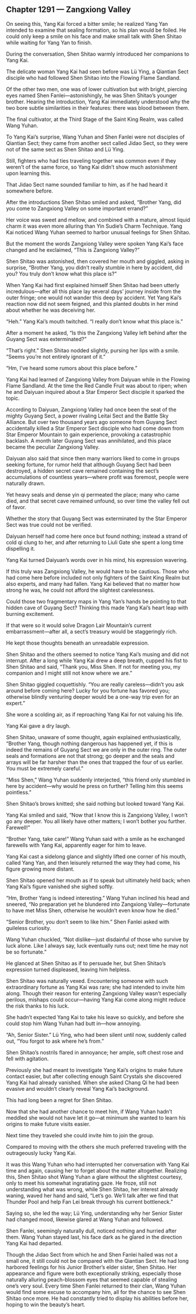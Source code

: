 ## Chapter 1291 — Zangxiong Valley

On seeing this, Yang Kai forced a bitter smile; he realized Yang Yan intended to examine that sealing formation, so his plan would be foiled. He could only keep a smile on his face and make small talk with Shen Shitao while waiting for Yang Yan to finish.

During the conversation, Shen Shitao warmly introduced her companions to Yang Kai.

The delicate woman Yang Kai had seen before was Lü Ying, a Qiantian Sect disciple who had followed Shen Shitao into the Flowing Flame Sandland.

Of the other two men, one was of lower cultivation but with bright, piercing eyes named Shen Fanlei—astonishingly, he was Shen Shitao’s younger brother. Hearing the introduction, Yang Kai immediately understood why the two bore subtle similarities in their features: there was blood between them.

The final cultivator, at the Third Stage of the Saint King Realm, was called Wang Yuhan.

To Yang Kai’s surprise, Wang Yuhan and Shen Fanlei were not disciples of Qiantian Sect; they came from another sect called Jidao Sect, so they were not of the same sect as Shen Shitao and Lü Ying.

Still, fighters who had ties traveling together was common even if they weren’t of the same force, so Yang Kai didn’t show much astonishment upon learning this.

That Jidao Sect name sounded familiar to him, as if he had heard it somewhere before.

After the introductions Shen Shitao smiled and asked, “Brother Yang, did you come to Zangxiong Valley on some important errand?”

Her voice was sweet and mellow, and combined with a mature, almost liquid charm it was even more alluring than Yin Sudie’s Charm Technique. Yang Kai noticed Wang Yuhan seemed to harbor unusual feelings for Shen Shitao.

But the moment the words Zangxiong Valley were spoken Yang Kai’s face changed and he exclaimed, “This is Zangxiong Valley?”

Shen Shitao was astonished, then covered her mouth and giggled, asking in surprise, “Brother Yang, you didn’t really stumble in here by accident, did you? You truly don’t know what this place is?”

When Yang Kai had first explained himself Shen Shitao had been utterly incredulous—after all this place lay several days’ journey inside from the outer fringe; one would not wander this deep by accident. Yet Yang Kai’s reaction now did not seem feigned, and this planted doubts in her mind about whether he was deceiving her.

“Heh.” Yang Kai’s mouth twitched. “I really don’t know what this place is.”

After a moment he asked, “Is this the Zangxiong Valley left behind after the Guyang Sect was exterminated?”

“That’s right.” Shen Shitao nodded slightly, pursing her lips with a smile. “Seems you’re not entirely ignorant of it.”

“Hm, I’ve heard some rumors about this place before.”

Yang Kai had learned of Zangxiong Valley from Daiyuan while in the Flowing Flame Sandland. At the time the Red Candle Fruit was about to ripen; when he and Daiyuan inquired about a Star Emperor Sect disciple it sparked the topic.

According to Daiyuan, Zangxiong Valley had once been the seat of the mighty Guyang Sect, a power rivaling Leitai Sect and the Battle Sky Alliance. But over two thousand years ago someone from Guyang Sect accidentally killed a Star Emperor Sect disciple who had come down from Star Emperor Mountain to gain experience, provoking a catastrophic backlash. A month later Guyang Sect was annihilated, and this place became the peculiar Zangxiong Valley.

Daiyuan also said that since then many warriors liked to come in groups seeking fortune, for rumor held that although Guyang Sect had been destroyed, a hidden secret cave remained containing the sect’s accumulations of countless years—where profit was foremost, people were naturally drawn.

Yet heavy seals and dense yin qi permeated the place; many who came died, and that secret cave remained unfound, so over time the valley fell out of favor.

Whether the story that Guyang Sect was exterminated by the Star Emperor Sect was true could not be verified.

Daiyuan herself had come here once but found nothing; instead a strand of cold qi clung to her, and after returning to Liuli Gate she spent a long time dispelling it.

Yang Kai turned Daiyuan’s words over in his mind, his expression wavering.

If this truly was Zangxiong Valley, he would have to be cautious. Those who had come here before included not only fighters of the Saint King Realm but also experts, and many had fallen. Yang Kai believed that no matter how strong he was, he could not afford the slightest carelessness.

Could those two fragmentary maps in Yang Yan’s hands be pointing to that hidden cave of Guyang Sect? Thinking this made Yang Kai’s heart leap with burning excitement.

If that were so it would solve Dragon Lair Mountain’s current embarrassment—after all, a sect’s treasury would be staggeringly rich.

He kept those thoughts beneath an unreadable expression.

Shen Shitao and the others seemed to notice Yang Kai’s musing and did not interrupt. After a long while Yang Kai drew a deep breath, cupped his fist to Shen Shitao and said, “Thank you, Miss Shen. If not for meeting you, my companion and I might still not know where we are.”

Shen Shitao giggled coquettishly. “You are really careless—didn’t you ask around before coming here? Lucky for you fortune has favored you; otherwise blindly venturing deeper would be a one-way trip even for an expert.”

She wore a scolding air, as if reproaching Yang Kai for not valuing his life.

Yang Kai gave a dry laugh.

Shen Shitao, unaware of some thought, again explained enthusiastically, “Brother Yang, though nothing dangerous has happened yet, if this is indeed the remains of Guyang Sect we are only in the outer ring. The outer seals and formations are not that strong; go deeper and the seals and arrays will be far harsher than the ones that trapped the four of us earlier. You must be extremely careful.”

“Miss Shen,” Wang Yuhan suddenly interjected, “this friend only stumbled in here by accident—why would he press on further? Telling him this seems pointless.”

Shen Shitao’s brows knitted; she said nothing but looked toward Yang Kai.

Yang Kai smiled and said, “Now that I know this is Zangxiong Valley, I won’t go any deeper. You all likely have other matters; I won’t bother you further. Farewell!”

“Brother Yang, take care!” Wang Yuhan said with a smile as he exchanged farewells with Yang Kai, apparently eager for him to leave.

Yang Kai cast a sidelong glance and slightly lifted one corner of his mouth, called Yang Yan, and then leisurely returned the way they had come, his figure growing more distant.

Shen Shitao opened her mouth as if to speak but ultimately held back; when Yang Kai’s figure vanished she sighed softly.

“Hm, Brother Yang is indeed interesting.” Wang Yuhan inclined his head and sneered, “No preparation yet he blundered into Zangxiong Valley—fortunate to have met Miss Shen, otherwise he wouldn’t even know how he died.”

“Senior Brother, you don’t seem to like him.” Shen Fanlei asked with guileless curiosity.

Wang Yuhan chuckled, “Not dislike—just disdainful of those who survive by luck alone. Like I always say, luck eventually runs out; next time he may not be so fortunate.”

He glanced at Shen Shitao as if to persuade her, but Shen Shitao’s expression turned displeased, leaving him helpless.

Shen Shitao was naturally vexed. Encountering someone with such extraordinary fortune as Yang Kai was rare; she had intended to invite him along. Though their reason for entering Zangxiong Valley wasn’t especially perilous, mishaps could occur—having Yang Kai come along might reduce the risk thanks to his luck.

She hadn’t expected Yang Kai to take his leave so quickly, and before she could stop him Wang Yuhan had butt in—how annoying.

“Ah, Senior Sister.” Lü Ying, who had been silent until now, suddenly called out, “You forgot to ask where he’s from.”

Shen Shitao’s nostrils flared in annoyance; her ample, soft chest rose and fell with agitation.

Previously she had meant to investigate Yang Kai’s origins to make future contact easier, but after collecting enough Saint Crystals she discovered Yang Kai had already vanished. When she asked Chang Qi he had been evasive and wouldn’t clearly reveal Yang Kai’s background.

This had long been a regret for Shen Shitao.

Now that she had another chance to meet him, if Wang Yuhan hadn’t meddled she would not have let it go—at minimum she wanted to learn his origins to make future visits easier.

Next time they traveled she could invite him to join the group.

Compared to moving with the others she much preferred traveling with the outrageously lucky Yang Kai.

It was this Wang Yuhan who had interrupted her conversation with Yang Kai time and again, causing her to forget about the matter altogether. Realizing this, Shen Shitao shot Wang Yuhan a glare without the slightest courtesy, only to meet his somewhat ingratiating gaze. He froze, still not understanding what was wrong, while Shen Shitao, her interest already waning, waved her hand and said, “Let’s go. We’ll talk after we find that Thunder Pool and help Fan Lei break through his current bottleneck.”

Saying so, she led the way; Lü Ying, understanding why her Senior Sister had changed mood, likewise glared at Wang Yuhan and followed.

Shen Fanlei, seemingly naturally dull, noticed nothing and hurried after them. Wang Yuhan stayed last, his face dark as he glared in the direction Yang Kai had departed.

Though the Jidao Sect from which he and Shen Fanlei hailed was not a small one, it still could not be compared with the Qiantian Sect. He had long harbored feelings for his Junior Brother’s elder sister, Shen Shitao. Her appearance and figure were both exceptionally striking, especially those naturally alluring peach-blossom eyes that seemed capable of stealing one’s very soul. Every time Shen Fanlei returned to their clan, Wang Yuhan would find some excuse to accompany him, all for the chance to see Shen Shitao once more. He had constantly tried to display his abilities before her, hoping to win the beauty’s heart.